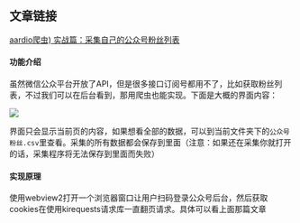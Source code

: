 ## 文章链接

[aardio爬虫) 实战篇：采集自己的公众号粉丝列表](https://mp.weixin.qq.com/s/M9VYUyg_vYxXRa4KpFvlMg)

#### 功能介绍

虽然微信公众平台开放了API，但是很多接口订阅号都用不了，比如获取粉丝列表，不过我们可以在后台看到，那用爬虫也能实现。下面是大概的界面内容：

![](http://cdn.ikanade.cn/20240428204207.png)

界面只会显示当前页的内容，如果想看全部的数据，可以到当前文件夹下的`公众号粉丝.csv`里查看。采集的所有数据都会保存到里面（注意：如果还在采集你就打开的话，采集程序将无法保存到里面而失败）

#### 实现原理

使用webview2打开一个浏览器窗口让用户扫码登录公众号后台，然后获取cookies在使用kirequests请求库一直翻页请求。具体可以看上面那篇文章



